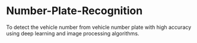 # Number-Plate-Recognition
To detect the vehicle number from vehicle number plate with high accuracy using deep learning and  image processing algorithms.
